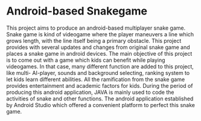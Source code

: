 # Android-based Snakegame
This project aims to produce an android-based multiplayer snake game. Snake game is kind of videogame where the player maneuvers a line which grows length, with the line itself being a primary obstacle. This project provides with several updates and changes from original snake game and places a snake game in android devices. The main objective of this project is to come out with a game which kids can benefit while playing videogames. In that case, many different function are added to this project, like multi- AI-player, sounds and background selecting, ranking system to let kids learn different abilities. All the ramification from the snake game provides entertainment and academic factors for kids. During the period of producing this android application, JAVA is mainly used to code the activities of snake and other functions. The android application established by Android Studio which offered a convenient platform to perfect this snake game.
